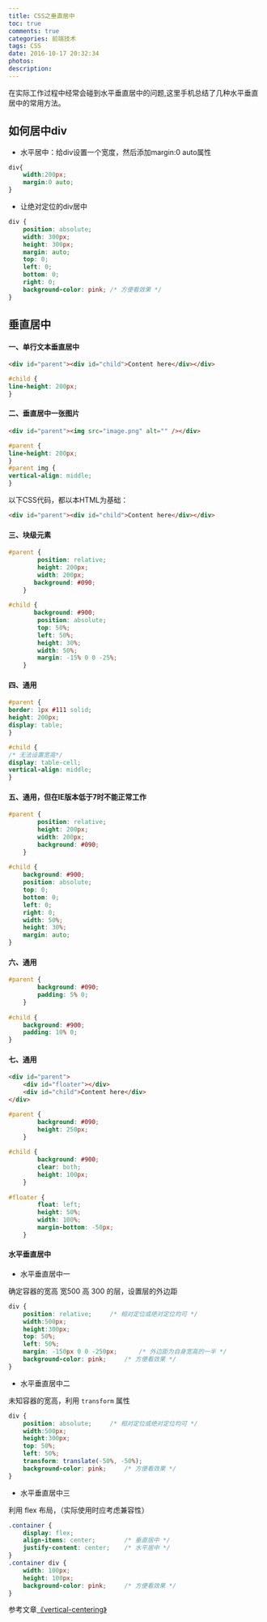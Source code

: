 ```yaml
---
title: CSS之垂直居中
toc: true
comments: true
categories: 前端技术
tags: CSS
date: 2016-10-17 20:32:34
photos:
description:
---
```


在实际工作过程中经常会碰到水平垂直居中的问题,这里手机总结了几种水平垂直居中的常用方法。

<!--more-->

## 如何居中div

* 水平居中：给div设置一个宽度，然后添加margin:0 auto属性

```css
div{
	width:200px;
	margin:0 auto;
}
```

* 让绝对定位的div居中

```css
div {
	position: absolute;
	width: 300px;
	height: 300px;
	margin: auto;
	top: 0;
	left: 0;
	bottom: 0;
	right: 0;
	background-color: pink;	/* 方便看效果 */
}
```

## 垂直居中

#### 一、单行文本垂直居中

```html
<div id="parent"><div id="child">Content here</div></div>
```

```css
#child {
line-height: 200px;
}
```

#### 二、垂直居中一张图片

```html
<div id="parent"><img src="image.png" alt="" /></div>
```

```css
#parent {
line-height: 200px;
}
#parent img {
vertical-align: middle;
}
```

以下CSS代码，都以本HTML为基础：

```html
<div id="parent"><div id="child">Content here</div></div>
```
 
#### 三、块级元素

```css
#parent {
        position: relative;
        height: 200px;
        width: 200px;
       background: #090;
    }
    
#child {
       background: #900;
        position: absolute;
        top: 50%;
        left: 50%;
        height: 30%;
        width: 50%;
        margin: -15% 0 0 -25%;
    }
```

#### 四、通用

```css
#parent {
border: 1px #111 solid;
height: 200px;
display: table;
}

#child {
/* 无法设置宽高*/
display: table-cell;
vertical-align: middle;
}
```

#### 五、通用，但在IE版本低于7时不能正常工作

```css
#parent {
        position: relative;
        height: 200px;
        width: 200px;
        background: #090;
    }
    
#child {
    background: #900;
    position: absolute;
    top: 0;
    bottom: 0;
    left: 0;
    right: 0;
    width: 50%;
    height: 30%;
    margin: auto;
}
```

 

#### 六、通用

```css
#parent {
        background: #090;
        padding: 5% 0;
    }
    
#child {
    background: #900;
    padding: 10% 0;
}
```

#### 七、通用

```html
<div id="parent">
    <div id="floater"></div>
    <div id="child">Content here</div>
</div>
```

```css
#parent {
        background: #090;
        height: 250px;
    }
    
#child {
        background: #900;
        clear: both;
        height: 100px;
    }
    
#floater {
        float: left;
        height: 50%;
        width: 100%;
        margin-bottom: -50px;
    }
```

#### 水平垂直居中

* 水平垂直居中一

确定容器的宽高 宽500 高 300 的层，设置层的外边距

```css
div {
	position: relative;		/* 相对定位或绝对定位均可 */
	width:500px;
	height:300px;
	top: 50%;
	left: 50%;
	margin: -150px 0 0 -250px;     	/* 外边距为自身宽高的一半 */
	background-color: pink;	 	/* 方便看效果 */
}
```

* 水平垂直居中二

未知容器的宽高，利用 `transform` 属性

```css
div {
	position: absolute;		/* 相对定位或绝对定位均可 */
	width:500px;
	height:300px;
	top: 50%;
	left: 50%;
	transform: translate(-50%, -50%);
	background-color: pink;	 	/* 方便看效果 */
}
```

* 水平垂直居中三

利用 flex 布局，（实际使用时应考虑兼容性）

```css
.container {
	display: flex;
	align-items: center; 		/* 垂直居中 */
	justify-content: center;	/* 水平居中 */
}
.container div {
	width: 100px;
	height: 100px;
	background-color: pink;		/* 方便看效果 */
}
```

参考文章[《vertical-centering》](http://vanseodesign.com/css/vertical-centering/)




